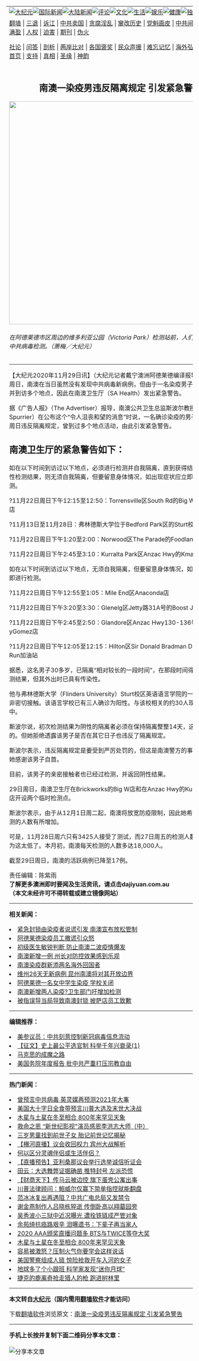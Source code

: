 <a name="1" id="1" target="_blank"></a><span id="1"></span>
<table align=center border="0"><tr><td colspan="2" VALIGN=TOP><a href="https://github.com/zswvbr3062/djy/blob/master/gb/nsc413.md#1"><img src="https://raw.githubusercontent.com/zswvbr3062/www/master/t/djy/1.jpg" title="大纪元"></a><a href="https://github.com/zswvbr3062/djy/blob/master/gb/n24hr.md#1"><img src="https://raw.githubusercontent.com/zswvbr3062/www/master/t/djy/3.jpg" title="国际新闻"></a><a href="https://github.com/zswvbr3062/djy/blob/master/gb/nsc413.md#1"><img src="https://raw.githubusercontent.com/zswvbr3062/www/master/t/djy/4.jpg" title="大陆新闻"></a><a href="https://github.com/zswvbr3062/djy/blob/master/gb/news392.md#1"><img src="https://raw.githubusercontent.com/zswvbr3062/www/master/t/djy/5.jpg" title="评论"></a><a href="https://github.com/zswvbr3062/djy/blob/master/gb/news2007.md#1"><img src="https://raw.githubusercontent.com/zswvbr3062/www/master/t/djy/6.jpg" title="文化"></a><a href="https://github.com/zswvbr3062/djy/blob/master/gb/news2008.md#1"><img src="https://raw.githubusercontent.com/zswvbr3062/www/master/t/djy/7.jpg" title="生活"></a><a href="https://github.com/zswvbr3062/djy/blob/master/gb/ncyule.md#1"><img src="https://raw.githubusercontent.com/zswvbr3062/www/master/t/djy/8.jpg" title="娱乐"></a><a href="https://github.com/zswvbr3062/djy/blob/master/gb/nsc1002.md#1"><img src="https://raw.githubusercontent.com/zswvbr3062/www/master/t/djy/9.jpg" title="健康"><a href="https://github.com/zswvbr3062/djy/blob/master/gb/nf6092.md#1"><img src="https://raw.githubusercontent.com/zswvbr3062/www/master/t/djy/10a.jpg" title="独家"></a><a href="https://github.com/zswvbr3062/djy/blob/master/gb/nf4514.md#1"><img src="https://raw.githubusercontent.com/zswvbr3062/www/master/t/djy/12a.jpg" title="头条"></a></td></tr>
<tr><td colspan="2" VALIGN=TOP><a target="_blank" href="https://github.com/zswvbr3062/www/blob/master/README.md?zsrh#1">翻墙</a> | <a target="_blank" href="https://github.com/zswvbr3062/djy/blob/master/gb/nf5657.md#1">三退</a> | <a target="_blank" href="https://github.com/zswvbr3062/djy/blob/master/gb/nf6124.md#1">诉江</a> | <a target="_blank" href="https://github.com/zswvbr3062/djy/blob/master/gb/nf1176117.md#1">中共卖国</a> | <a target="_blank" href="https://github.com/zswvbr3062/djy/blob/master/gb/nf5773.md#1">贪腐淫乱</a> | <a target="_blank" href="https://github.com/zswvbr3062/djy/blob/master/gb/nf1176115.md#1">窜改历史</a> | <a target="_blank" href="https://github.com/zswvbr3062/djy/blob/master/gb/nf1176107.md#1">党魁画皮</a> | <a target="_blank" href="https://github.com/zswvbr3062/djy/blob/master/gb/nf1320400.md#1">中共间谍</a> | <a target="_blank" href="https://github.com/zswvbr3062/djy/blob/master/gb/nf1176114.md#1">破坏传统</a> | <a target="_blank" href="https://github.com/zswvbr3062/ntdtv/blob/master/gb/prog447_1.md#1">恶贯满盈</a> | <a target="_blank" href="https://github.com/zswvbr3062/djy/blob/master/gb/ncid278.md#1">人权</a> | <a target="_blank" href="https://github.com/zswvbr3062/djy/blob/master/gb/nf1176111.md#1">迫害</a> | <a target="_blank" href="https://gitlab.com/szzdlab/mh-qikan/blob/master/README.md#1">期刊</a> | <a target="_blank" href="https://github.com/zswvbr3062/djy/blob/master/gb/nf5562.md#1">伪火</a></p><p><a target="_blank" href="https://github.com/zswvbr3062/djy/blob/master/gb/9p.md#1">社论</a> | <a target="_blank" href="https://github.com/zswvbr3062/djy/blob/master/gb/nf4378.md#1">问答</a> | <a target="_blank" href="https://github.com/zswvbr3062/djy/blob/master/gb/nf5792.md#1">剖析</a> | <a target="_blank" href="https://github.com/zswvbr3062/djy/blob/master/gb/nf5735.md#1">两岸比对</a> | <a target="_blank" href="https://github.com/zswvbr3062/djy/blob/master/gb/nf6119.md#1">各国褒奖</a> | <a target="_blank" href="https://github.com/zswvbr3062/djy/blob/master/gb/nf6120.md#1">民众声援</a> | <a target="_blank" href="https://github.com/zswvbr3062/djy/blob/master/gb/nf1188594.md#1">难忘记忆</a> | <a target="_blank" href="https://github.com/zswvbr3062/djy/blob/master/gb/nf3180.md#1">海外弘传</a> | <a target="_blank" href="https://github.com/zswvbr3062/djy/blob/master/gb/nf5410.md#1">万人上访</a> | <a target="_blank" href="https://github.com/zswvbr3062/www/blob/master/README.md?zsrh#1">平台首页</a> | <a target="_blank" href="https://github.com/zswvbr3062/djy/blob/master/gb/nf4386.md#1">支持</a> | <a target="_blank" href="https://github.com/zswvbr3062/djy/blob/master/gb/nf4389.md#1">真相</a> | <a target="_blank" href="https://github.com/zswvbr3062/djy/blob/master/gb/nf5790.md#1">圣缘</a> | <a target="_blank" href="https://github.com/zswvbr3062/djy/blob/master/gb/nf4786.md#1">神韵</a></td></tr>
<tr><td VALIGN=TOP width="626"><h2 align=center>南澳一染疫男违反隔离规定 引发紧急警告</h2>
<img width="600" src="https://i.epochtimes.com/assets/uploads/2020/11/covid-test-3-600x400.jpeg" />
<h6>在阿德莱德市区周边的维多利亚公园（Victoria Park）检测站前，人们开车排队等候中共病毒检测。（萧梅／大纪元）
</h6>
<hr>
<p>【大纪元2020年11月29日讯】（大纪元记者戴宁澳洲阿德莱德编译报导）11月29日周日，南澳在当日虽然没有发现中共病毒新病例，但由于一名<ahref="https://github.com/zswvbr3062/djy/blob/master/gb/tag/%E6%9F%93%E7%96%AB.md#1">染疫</a>男子<ahref="https://github.com/zswvbr3062/djy/blob/master/gb/tag/%E8%BF%9D%E5%8F%8D%E9%9A%94%E7%A6%BB%E8%A7%84%E5%AE%9A.md#1">违反隔离规定</a>并到访多个地点，因此在南澳卫生厅（SA Health）发出紧急警告。</p>
<p>据《广告人报》（The Advertiser）报导，南澳公共卫生总监斯波尔教授（Nicola Spurrier）在公布这个“令人沮丧和望的消息”时说，一名<ahref="https://github.com/zswvbr3062/djy/blob/master/gb/tag/%E7%A1%AE%E8%AF%8A.md#1">确诊</a><ahref="https://github.com/zswvbr3062/djy/blob/master/gb/tag/%E6%9F%93%E7%96%AB.md#1">染疫</a>的男子在11月22日周日<ahref="https://github.com/zswvbr3062/djy/blob/master/gb/tag/%E8%BF%9D%E5%8F%8D%E9%9A%94%E7%A6%BB%E8%A7%84%E5%AE%9A.md#1">违反隔离规定</a>，曾到过多个地点活动，由此引发紧急警告。</p>
<h2>南澳卫生厅的紧急警告如下：</h2>
<p>如在以下时间到访过以下地点，必须进行检测并自我<ahref="https://github.com/zswvbr3062/djy/blob/master/gb/tag/%E9%9A%94%E7%A6%BB.md#1">隔离</a>，直到获得结果。如获得阴性检测结果，则无须自我隔离，但要留意身体情况，如出现症状应立即重新进行检测。</p>
<p>?11月22日周日下午12:15至12:50：Torrensville区South Rd的Big WBrickworks店</p>
<p>?11月13日至11月28日：弗林德斯大学位于Bedford Park区的Sturt校区</p>
<p>?11月22日周日下午1:20至2:00：Norwood区The Parade的Foodland店</p>
<p>?11月22日周日下午2:45至3:10：Kurralta Park区Anzac Hwy的Kmart店</p>
<p>如在以下时间到访过以下地点，无须自我<ahref="https://github.com/zswvbr3062/djy/blob/master/gb/tag/%E9%9A%94%E7%A6%BB.md#1">隔离</a>，但要留意身体情况，如出现症状应立即进行检测。</p>
<p>?11月22日周日下午12:55至1:05：Mile End区Anaconda店</p>
<p>?11月22日周日下午3:20至3:30：Glenelg区Jetty路31A号的Boost Juice店</p>
<p>?11月22日周日下午2:45至2:50：Glandore区Anzac Hwy130-136号的Guzman yGomez店</p>
<p>?11月22日周日下午12:05至12:15：Hilton区Sir Donald Bradman Drive的On The Run加油站</p>
<p>据悉，这名男子30多岁，已隔离“相对较长的一段时间”，在那段时间得到的是阴性检测结果，但其外出时已具有传染性。</p>
<p>他与弗林德斯大学（Flinders University）Sturt校区英语语言学院的一个<ahref="https://github.com/zswvbr3062/djy/blob/master/gb/tag/%E7%A1%AE%E8%AF%8A.md#1">确诊</a>病例有非密切接触。该语言学校已有三人确诊为阳性。与该校相关的约30人现正在隔离酒店中。</p>
<p>斯波尔说，初次检测结果为阴性的隔离者必须在保持隔离整整14天，这是必不可少的。但她拒绝透露该男子是否在其它日子也违反了隔离规定。</p>
<p>斯波尔表示，违反隔离规定是要受到严厉<ahref="https://github.com/zswvbr3062/djy/blob/master/gb/tag/%E5%A4%84%E7%BD%9A.md#1">处罚</a>的，但这是南澳警方的事，并补充说，她感谢该男子自首。</p>
<p>目前，该男子的亲密接触者也已经过检测，并返回阴性结果。</p>
<p>29日周日，南澳卫生厅在Brickworks的Big W店和在Anzac Hwy的Kurralta区Kmart店开设两个临时检测点。</p>
<p>斯波尔表示，由于从12月1日周二起，南澳将放宽防疫限制，因此她希望看到进行检测的人数有所增加。</p>
<p>可是，11月28日周六只有3425人接受了测试，而27日周五的检测人数也类似，她认为这太低了。本月初，南澳每天检测的人数多达18,000人。</p>
<p>截至29日周日，南澳的活跃病例已降至17例。</p>
<p>责任编辑：陈紫雨<br />
<strong>了解更多澳洲即时要闻及生活资讯，请点击dajiyuan.com.au</strong><br />
<strong>（本文未经许可不得转载或建立镜像网站）</strong></p>

<hr>


<strong>相关新闻：</strong>
<li><a href="https://github.com/zswvbr3062/djy/blob/master/gb/20/11/20/n12562893.md#1">紧急封锁由染疫者说谎引发 南澳宣布放松管制</a></li>
<li><a href="https://github.com/zswvbr3062/djy/blob/master/gb/20/11/21/n12565168.md#1">阿德莱德染疫员工撒谎引众怒</a></li>
<li><a href="https://github.com/zswvbr3062/djy/blob/master/gb/20/11/22/n12568028.md#1">初级医生敏锐判断 防止南澳二波疫情爆发</a></li>
<li><a href="https://github.com/zswvbr3062/djy/blob/master/gb/20/11/23/n12568760.md#1">南澳新增一例 州长对防控效果感到乐观</a></li>
<li><a href="https://github.com/zswvbr3062/djy/blob/master/gb/20/11/24/n12571577.md#1">南澳染疫群新添两名海外回国者</a></li>
<li><a href="https://github.com/zswvbr3062/djy/blob/master/gb/20/11/25/n12573163.md#1">维州26天无新病例 昆州南澳将对其开放边界</a></li>
<li><a href="https://github.com/zswvbr3062/djy/blob/master/gb/20/11/26/n12575889.md#1">阿德莱德一名女中学生染疫 学校关闭</a></li>
<li><a href="https://github.com/zswvbr3062/djy/blob/master/gb/20/11/28/n12581069.md#1">南澳新增两人染疫?卫生部门吁增加检测</a></li>
<li><a href="https://github.com/zswvbr3062/djy/blob/master/gb/20/11/25/n12573565.md#1">被指误导当局导致南澳封锁 披萨店员工致歉</a></li>
<hr>


<strong>编辑推荐：</strong>
<li><a href="https://github.com/onzhi266/djy/blob/master/gb/20/2/22/n11887949.md#1">美参议员：中共刻意控制新冠病毒信息流动</a></li>
<li><a href="https://github.com/tsiac2612/djy/blob/master/gb/19/5/3/n11232880.md#1" target="_blank">【征文】史上最公平选官制 科举千年兴衰录(1)</a></li><li><a href="https://github.com/zswvbr3062/djy/blob/master/gb/10/11/7/n3077476.md?dfh#1" target="_blank">马克思的成魔之路</a></li><li><a href="https://github.com/tsiac2612/djy/blob/master/gb/19/6/22/n11340432.md#1" target="_blank">美国务院年度报告 批中共严重打压宗教自由</a></li>
<hr>

<strong>热门新闻：</strong>
<li><a href="https://github.com/cqtxyz3448/djy/blob/master/gb/20/11/22/n12567180.md#1">曾预言中共病毒 英灵媒再预测2021年大事</a></li>
<li><a href="https://github.com/cqtxyz3448/djy/blob/master/gb/20/11/16/n12553592.md#1">美国大十字日全食带预言川普大选及末世大决战</a></li>
<li><a href="https://github.com/cqtxyz3448/djy/blob/master/gb/20/11/26/n12576644.md#1">木星与土星在冬至相合 800年来罕见天象</a></li>
<li><a href="https://github.com/cqtxyz3448/djy/blob/master/gb/20/11/25/n12575381.md#1">救命之恩 “新世纪影视”演员感恩李洪志大师（中）</a></li>
<li><a href="https://github.com/cqtxyz3448/djy/blob/master/gb/20/11/2/n12519137.md#1">三岁男童找到前世子女  胎记前世记忆揭秘</a></li>
<li><a href="https://github.com/cqtxyz3448/djy/blob/master/gb/20/11/29/n12582336.md#1">【横河直播】议会收回权力 宾州大战解析</a></li>
<li><a href="https://github.com/cqtxyz3448/djy/blob/master/gb/20/7/13/n12253402.md#1">何以区分灵魂伴侣或生活伴侣？</a></li>
<li><a href="https://github.com/cqtxyz3448/djy/blob/master/gb/20/11/28/n12582063.md#1">【直播预告】亚利桑那议会举行选举诚信听证会</a></li>
<li><a href="https://github.com/cqtxyz3448/djy/blob/master/gb/20/11/27/n12578549.md#1">田云：大选舞弊证据确凿 推特封号 左派恐慌</a></li>
<li><a href="https://github.com/cqtxyz3448/djy/blob/master/gb/20/11/27/n12580307.md#1">【财商天下】传马云被边控 旗下蛋壳公寓出事</a></li>
<li><a href="https://github.com/cqtxyz3448/djy/blob/master/gb/20/11/27/n12580246.md#1">川普法律顾问：鲍威尔仅赢下简单指控就能翻盘</a></li>
<li><a href="https://github.com/cqtxyz3448/djy/blob/master/gb/20/11/26/n12578100.md#1">范冰冰复出再遇阻？中共广电总局又发禁令</a></li>
<li><a href="https://github.com/cqtxyz3448/djy/blob/master/gb/20/11/26/n12577188.md#1">谢金燕制作人吕晓栋猝逝 传倒卧高以翔墓园旁</a></li>
<li><a href="https://github.com/cqtxyz3448/djy/blob/master/gb/20/11/27/n12580299.md#1">吴秀波小三狱中近况曝光 遭拴铁链成严管对象</a></li>
<li><a href="https://github.com/cqtxyz3448/djy/blob/master/gb/20/11/27/n12579270.md#1">余苑绮抗癌路艰辛 泪曝遗书：下辈子再当家人</a></li>
<li><a href="https://github.com/cqtxyz3448/djy/blob/master/gb/20/11/28/n12581592.md#1">2020 AAA颁奖直播问题多 BTS与TWICE等夺大奖</a></li>
<li><a href="https://github.com/cqtxyz3448/djy/blob/master/gb/20/11/26/n12576644.md#1">木星与土星在冬至相合 800年来罕见天象</a></li>
<li><a href="https://github.com/cqtxyz3448/djy/blob/master/gb/20/11/25/n12573264.md#1">容易被激怒？压制火气你要学会这样说话</a></li>
<li><a href="https://github.com/cqtxyz3448/djy/blob/master/gb/20/11/27/n12579069.md#1">美国警察组成人链 惊险抢救开车入河的女子</a></li>
<li><a href="https://github.com/cqtxyz3448/djy/blob/master/gb/20/11/27/n12579289.md#1">地球多了个小跟班 科学家发现“迷你月球”</a></li>
<li><a href="https://github.com/cqtxyz3448/djy/blob/master/gb/20/11/27/n12578737.md#1">捷克的鹿离奇抢走猎人的枪 跑进树林里</a></li>
<hr>

<strong>本文转自<a href="https://www.epochtimes.com">大纪元</a>（国内需用<a href="https://github.com/zswvbr3062/www/blob/master/README.md#8">翻墙软件</a>才能访问）</strong><p>下载<a href="https://github.com/zswvbr3062/www/blob/master/README.md#8">翻墙软件</a>浏览原文：<a href="https://www.epochtimes.com/gb/20/11/29/n12582972.htm">南澳一染疫男违反隔离规定 引发紧急警告</a></p><hr>

<strong>手机上长按并复制下面二维码分享本文章：</strong><br><br><img src="https://chart.apis.google.com/chart?cht=qr&chs=240x240&choe=UTF-8&chld=M|2&chl=https://github.com/zswvbr3062/djy/blob/master/gb/20/11/29/n12582972.md%231" title="分享本文章"></td><td VALIGN=TOP><a href="https://github.com/zswvbr3062/djy/blob/master/gb/16/1/21/n4622075.md?dfh#1" target="_blank"><img src="https://raw.githubusercontent.com/zswvbr3062/djy/master/gb/300/wei-f1.jpg" title="中共的伪火骗局"  alt="中共的伪火骗局"></a><br><a href="https://github.com/zswvbr3062/www/blob/master/README.md?dfh#9" target="_blank"><img src="https://raw.githubusercontent.com/zswvbr3062/djy/master/gb/300/yong-h.jpg" title="永恒的见证"  alt="永恒的见证"></a><br><a href="https://github.com/zswvbr3062/djy/blob/master/gb/13/9/29/n3974789.md?dfh#1" target="_blank"><img src="https://raw.githubusercontent.com/zswvbr3062/djy/master/gb/300/shang-lnz.jpg" title="善良女子被中共投男牢"  alt="善良女子被中共投男牢"></a><br><a href="https://github.com/zswvbr3062/djy/blob/master/gb/16/3/16/n4663449.md?dfh#1" target="_blank"><img src="https://raw.githubusercontent.com/zswvbr3062/djy/master/gb/300/huo-z3.jpg" title="警卫目击活摘器官"  alt="警卫目击活摘器官"></a><br><a href="https://github.com/zswvbr3062/djy/blob/master/gb/16/8/7/n8177641.md?dfh#1" target="_blank"><img src="https://raw.githubusercontent.com/zswvbr3062/djy/master/gb/300/huo-z4.jpg" title="证人描述活摘恐怖"  alt="证人描述活摘恐怖"></a><br><a href="https://github.com/zswvbr3062/djy/blob/master/gb/10/4/19/n2881569.md?dfh#1" target="_blank"><img src="https://raw.githubusercontent.com/zswvbr3062/djy/master/gb/300/huo-z1.jpg" title="揭开活摘器官黑幕"  alt="揭开活摘器官黑幕"></a><br><a href="https://github.com/zswvbr3062/djy/blob/master/gb/10/11/7/n3077476.md?dfh#1" target="_blank"><img src="https://raw.githubusercontent.com/zswvbr3062/djy/master/gb/300/ma-ks.jpg" title="马克思的成魔之路"  alt="马克思的成魔之路"></a><br><a href="https://github.com/zswvbr3062/djy/blob/master/gb/14/6/9/n4173977.md?dfh#1" target="_blank"><img src="https://raw.githubusercontent.com/zswvbr3062/djy/master/gb/300/chang-zs.jpg" title="藏字石 蕴天机"  alt="藏字石 蕴天机"></a><br><a href="https://github.com/zswvbr3062/djy/blob/master/gb/18/5/10/n10381511.md?dfh#1" target="_blank"><img src="https://raw.githubusercontent.com/zswvbr3062/djy/master/gb/300/st1.jpg" title="关注3亿人三退"  alt="关注3亿人三退"></a><br><a href="https://github.com/zswvbr3062/djy/blob/master/gb/18/3/21/n10237682.md?dfh#1" target="_blank"><img src="https://raw.githubusercontent.com/zswvbr3062/djy/master/gb/300/jie-t.jpg" title="解体中共复兴中华"  alt="解体中共复兴中华"></a><br><a href="https://github.com/zswvbr3062/djy/blob/master/gb/9/2/9/n2422991.md?dfh#1" target="_blank"><img src="https://raw.githubusercontent.com/zswvbr3062/djy/master/gb/300/gao-zs.jpg" title="中共迫害良心律师"  alt="中共迫害良心律师"></a><br><a href="https://github.com/zswvbr3062/djy/blob/master/gb/18/12/9/n10900044.md?dfh#1" target="_blank"><img src="https://raw.githubusercontent.com/zswvbr3062/djy/master/gb/300/sj1.jpg" title="303万人举报江泽民"  alt="303万人举报江泽民"></a><br><a href="https://github.com/zswvbr3062/djy/blob/master/gb/18/8/28/n10672014.md?dfh#1" target="_blank"><img src="https://raw.githubusercontent.com/zswvbr3062/djy/master/gb/300/sj2.jpg" title="这些官员为何起诉江泽民"  alt="这些官员为何起诉江泽民"></a><br><a href="https://github.com/zswvbr3062/djy/blob/master/gb/8/12/18/n2367165.md?dfh#1" target="_blank"><img src="https://raw.githubusercontent.com/zswvbr3062/djy/master/gb/300/liangan.jpg" title="海峡两岸的强烈对比"  alt="海峡两岸的强烈对比"></a><br><a href="https://github.com/zswvbr3062/djy/blob/master/gb/15/12/10/n4593139.md?dfh#1" target="_blank"><img src="https://raw.githubusercontent.com/zswvbr3062/djy/master/gb/300/jia-ndzl.jpg" title="加拿大总理的贺信"  alt="加拿大总理的贺信"></a><br><a href="https://github.com/zswvbr3062/djy/blob/master/gb/11/6/17/n3289382.md?dfh#1" target="_blank"><img src="https://raw.githubusercontent.com/zswvbr3062/djy/master/gb/300/xiao-wd.jpg" title="探寻真相兼听则明"  alt="探寻真相兼听则明"></a><br><a href="https://github.com/zswvbr3062/djy/blob/master/gb/18/10/27/n10812623.md?dfh#1" target="_blank"><img src="https://raw.githubusercontent.com/zswvbr3062/djy/master/gb/300/yindu.jpg" title="印度媒体报道东方"  alt="印度媒体报道东方"></a><br><a href="https://github.com/zswvbr3062/djy/blob/master/gb/18/6/9/n10469652.md?dfh#1" target="_blank"><img src="https://raw.githubusercontent.com/zswvbr3062/djy/master/gb/300/xie-j.jpg" title="不一样的海外校园"  alt="不一样的海外校园"></a><br><a href="https://github.com/zswvbr3062/djy/blob/master/gb/7/4/5/n1669415.md?dfh#1" target="_blank"><img src="https://raw.githubusercontent.com/zswvbr3062/djy/master/gb/300/li-up.jpg" title="从大师到徒弟的传奇"  alt="从大师到徒弟的传奇"></a><br><a href="https://github.com/zswvbr3062/djy/blob/master/gb/17/5/26/n9191512.md?dfh#1" target="_blank"><img src="https://raw.githubusercontent.com/zswvbr3062/djy/master/gb/300/zfl2.jpg" title="亿万人与东方一本奇书"  alt="亿万人与东方一本奇书"></a><br><a href="https://github.com/zswvbr3062/djy/blob/master/gb/13/11/27/n4020290.md?dfh#1" target="_blank"><img src="https://raw.githubusercontent.com/zswvbr3062/djy/master/gb/300/zhen-h.jpg" title="大陆见不到的震撼场面"  alt="大陆见不到的震撼场面"></a><br><a href="https://github.com/zswvbr3062/djy/blob/master/gb/15/7/17/n4482910.md?dfh#1" target="_blank"><img src="https://raw.githubusercontent.com/zswvbr3062/djy/master/gb/300/dalu-sk.jpg" title="人心向善 大陆当初盛况"  alt="人心向善 大陆当初盛况"></a><br><a href="https://github.com/zswvbr3062/djy/blob/master/gb/19/1/5/n10955468.md?dfh#1" target="_blank"><img src="https://raw.githubusercontent.com/zswvbr3062/djy/master/gb/300/zfl1.jpg" title="追寻真理 这书讲什么"  alt="追寻真理 这书讲什么"></a><br><a href="https://github.com/zswvbr3062/www/blob/master/README.md?dfh#1" target="_blank"><img src="https://raw.githubusercontent.com/zswvbr3062/djy/master/gb/300/fq1.jpg" title="下载免费翻墙软件"  alt="下载免费翻墙软件"></a><br></td></tr></table>
